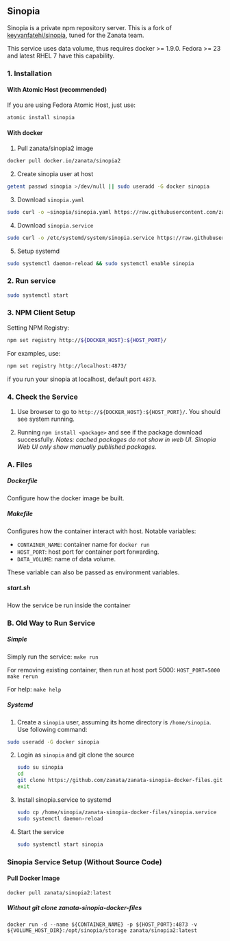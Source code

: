 ## Sinopia

Sinopia is a private npm repository server.
This is a fork of [keyvanfatehi/sinopia](https://github.com/keyvanfatehi/sinopia), tuned for the Zanata team.

This service uses data volume, thus requires docker >= 1.9.0.
Fedora >= 23 and latest RHEL 7 have this capability.

### 1. Installation


#### With Atomic Host (recommended)
If you are using Fedora Atomic Host, just use:

```bash
atomic install sinopia
```

#### With docker

1. Pull zanata/sinopia2 image
  ```bash
  docker pull docker.io/zanata/sinopia2
  ```

2. Create sinopia user at host
  ```bash
  getent passwd sinopia >/dev/null || sudo useradd -G docker sinopia
  ```
3. Download `sinopia.yaml`
  ```bash
  sudo curl -o ~sinopia/sinopia.yaml https://raw.githubusercontent.com/zanata/zanata-sinopia-docker-files/master/sinopia.yaml
  ```

4. Download `sinopia.service`
  ```bash
  sudo curl -o /etc/systemd/system/sinopia.service https://raw.githubusercontent.com/zanata/zanata-sinopia-docker-files/master/sinopia.service
  ```
5. Setup systemd
  ```bash
  sudo systemctl daemon-reload && sudo systemctl enable sinopia
  ```

### 2. Run service
```bash
sudo systemctl start
```

### 3. NPM Client Setup
Setting NPM Registry:
```bash
npm set registry http://${DOCKER_HOST}:${HOST_PORT}/
```

For examples, use:
```bash
npm set registry http://localhost:4873/
```
if you run your sinopia at localhost, default port `4873`.

### 4. Check the Service

1. Use browser to go to `http://${DOCKER_HOST}:${HOST_PORT}/`.
You should see system running.

2. Running `npm install <package>` and see if the package download successfully. *Notes: cached packages do not show in web UI. Sinopia Web UI only show manually published packages.*

### A. Files

##### Dockerfile
Configure how the docker image be built.

##### Makefile
Configures how the container interact with host.
Notable variables:

* `CONTAINER_NAME`: container name for `docker run`
* `HOST_PORT`: host port for container port forwarding.
* `DATA_VOLUME`: name of data volume.

These variable can also be passed as environment variables.

##### start.sh
How the service be run inside the container

###  B. Old Way to Run Service

##### Simple
Simply run the service:
`make run`

For removing existing container, then run at host port 5000:
`HOST_PORT=5000 make rerun`

For help:
`make help`

##### Systemd
1. Create a `sinopia` user, assuming its home directory is `/home/sinopia`. Use following command:
  ```bash
  sudo useradd -G docker sinopia
  ```

2. Login as `sinopia` and git clone the source
   ```bash
   sudo su sinopia
   cd
   git clone https://github.com/zanata/zanata-sinopia-docker-files.git
   exit
   ```

3. Install sinopia.service to systemd
   ```bash
   sudo cp /home/sinopia/zanata-sinopia-docker-files/sinopia.service  /etc/systemd/system/multi-user.target.wants
   sudo systemctl daemon-reload
   ```

4. Start the service
   ```bash
   sudo systemctl start sinopia
   ```

### Sinopia Service Setup (Without Source Code)
#### Pull Docker Image
`docker pull zanata/sinopia2:latest`

##### Without git clone zanata-sinopia-docker-files
`docker run -d --name ${CONTAINER_NAME} -p ${HOST_PORT}:4873 -v ${VOLUME_HOST_DIR}:/opt/sinopia/storage zanata/sinopia2:latest`


